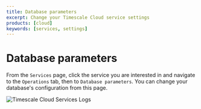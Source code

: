 ```yaml
---
title: Database parameters
excerpt: Change your Timescale Cloud service settings
products: [cloud]
keywords: [services, settings]
---
```


# Database parameters

From the `Services` page, click the service you are interested in and navigate
to the `Operations` tab, then to `Database parameters`. You can change your
database's configuration from this page.

<img class="main-content__illustration"
src="https://s3.amazonaws.com/assets.timescale.com/docs/images/tsc-services-settings.png"
alt="Timescale Cloud Services Logs"/>
